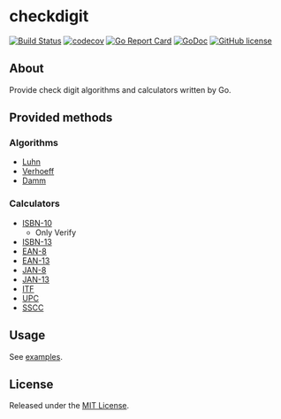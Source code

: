 # checkdigit

[![Build Status](https://travis-ci.org/osamingo/checkdigit.svg?branch=master)](https://travis-ci.org/osamingo/checkdigit)
[![codecov](https://codecov.io/gh/osamingo/checkdigit/branch/master/graph/badge.svg)](https://codecov.io/gh/osamingo/checkdigit)
[![Go Report Card](https://goreportcard.com/badge/osamingo/checkdigit)](https://goreportcard.com/report/osamingo/checkdigit)
[![GoDoc](https://godoc.org/github.com/osamingo/checkdigit?status.svg)](https://godoc.org/github.com/osamingo/checkdigit)
[![GitHub license](https://img.shields.io/badge/license-MIT-blue.svg)](https://raw.githubusercontent.com/osamingo/checkdigit/master/LICENSE)

## About

Provide check digit algorithms and calculators written by Go.

## Provided methods

### Algorithms

- [Luhn](https://en.wikipedia.org/wiki/Luhn_algorithm)
- [Verhoeff](https://en.wikipedia.org/wiki/Verhoeff_algorithm)
- [Damm](https://en.wikipedia.org/wiki/Damm_algorithm)

### Calculators

- [ISBN-10](https://en.wikipedia.org/wiki/International_Standard_Book_Number)
  - Only Verify
- [ISBN-13](https://en.wikipedia.org/wiki/International_Standard_Book_Number)
- [EAN-8](https://en.wikipedia.org/wiki/EAN-8)
- [EAN-13](https://en.wikipedia.org/wiki/EAN-13)
- [JAN-8](https://en.wikipedia.org/wiki/Japanese_Article_Number)
- [JAN-13](https://en.wikipedia.org/wiki/Japanese_Article_Number)
- [ITF](https://en.wikipedia.org/wiki/Interleaved_2_of_5)
- [UPC](https://en.wikipedia.org/wiki/Universal_Product_Code)
- [SSCC](https://en.wikipedia.org/wiki/Serial_Shipping_Container_Code)

## Usage

See [examples](https://godoc.org/github.com/osamingo/checkdigit#pkg-examples).

## License

Released under the [MIT License](https://github.com/osamingo/checkdigit/blob/master/LICENSE).
